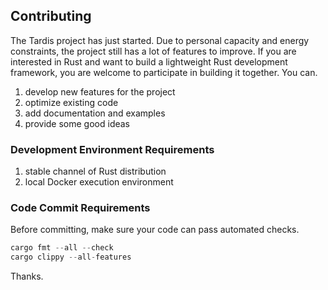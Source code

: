 ## Contributing

The Tardis project has just started. Due to personal capacity and energy constraints, the project still has a lot of features to improve. If you
are interested in Rust and want to build a lightweight Rust development framework, you are welcome to participate in building it together. You can.

1. develop new features for the project
2. optimize existing code
3. add documentation and examples
4. provide some good ideas

### Development Environment Requirements

1. stable channel of Rust distribution
2. local Docker execution environment

### Code Commit Requirements

Before committing, make sure your code can pass automated checks.

```rust
cargo fmt --all --check
cargo clippy --all-features
```

Thanks.

